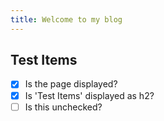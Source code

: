 ```yaml
---
title: Welcome to my blog
---
```


## Test Items
- [x] Is the page displayed?
- [x] Is 'Test Items' displayed as h2?
- [ ] Is this unchecked?
